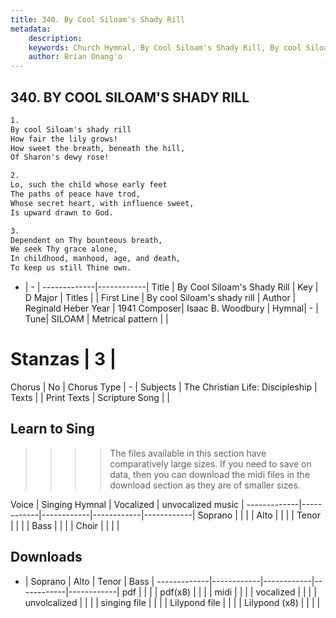 ```yaml
---
title: 340. By Cool Siloam's Shady Rill
metadata:
    description: 
    keywords: Church Hymnal, By Cool Siloam's Shady Rill, By cool Siloam's shady rill, 
    author: Brian Onang'o
---
```



## 340. BY COOL SILOAM'S SHADY RILL

```txt
1.
By cool Siloam's shady rill 
How fair the lily grows! 
How sweet the breath, beneath the hill, 
Of Sharon's dewy rose! 

2.
Lo, such the child whose early feet 
The paths of peace have trod, 
Whose secret heart, with influence sweet, 
Is upward drawn to God. 

3.
Dependent on Thy bounteous breath, 
We seek Thy grace alone, 
In childhood, manhood, age, and death, 
To keep us still Thine own.
```

- |   -  |
-------------|------------|
Title | By Cool Siloam's Shady Rill |
Key | D Major |
Titles |  |
First Line | By cool Siloam's shady rill |
Author | Reginald Heber
Year | 1941
Composer| Isaac B. Woodbury |
Hymnal|  - |
Tune| SILOAM |
Metrical pattern | |
# Stanzas | 3 |
Chorus | No |
Chorus Type | - |
Subjects | The Christian Life: Discipleship |
Texts |  |
Print Texts | 
Scripture Song |  |
  
## Learn to Sing

>>>> The files available in this section have comparatively large sizes. If you need to save on data, then you can download the midi files in the download section as they are of smaller sizes.

Voice |  Singing Hymnal | Vocalized | unvocalized music |
-------------|------------|------------|------------|------------|
Soprano | | | |
Alto | | | |
Tenor | | | |
Bass | | | |
Choir | | | |

## Downloads

- |  Soprano | Alto | Tenor | Bass |
-------------|------------|------------|------------|------------|
pdf | | | |
pdf(x8) | | | |
midi | | | |
vocalized | | | |
unvolcalized | | | |
singing file | | | |
Lilypond file | | | |
Lilypond (x8) | | | |
  